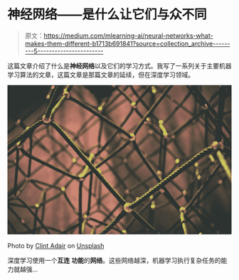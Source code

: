 # 神经网络——是什么让它们与众不同

> 原文：<https://medium.com/mlearning-ai/neural-networks-what-makes-them-different-b1713b691841?source=collection_archive---------5----------------------->

这篇文章介绍了什么是**神经网络**以及它们的学习方式。我写了一系列关于主要机器学习算法的文章，这篇文章是那篇文章的延续，但在深度学习领域。

![](img/1a1d2e9eff4bfa0d97f864acf9d33739.png)

Photo by [Clint Adair](https://unsplash.com/@clintadair?utm_source=medium&utm_medium=referral) on [Unsplash](https://unsplash.com?utm_source=medium&utm_medium=referral)

深度学习使用一个**互连** **功能**的**网络**。这些网络越深，机器学习执行复杂任务的能力就越强…